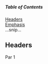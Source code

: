 ##### Table of Contents  
[Headers](#headers)  
[Emphasis](#emphasis)  
...snip...    
<a name="headers"/>
## Headers


Par 1
